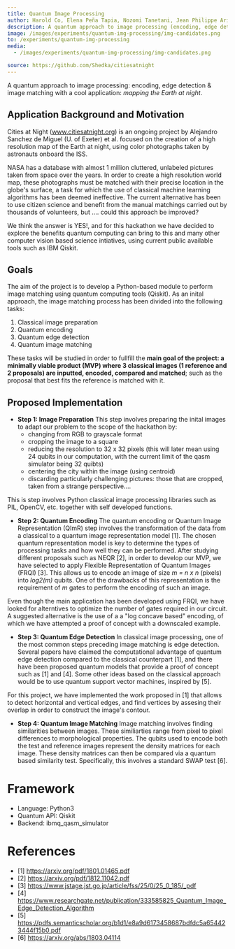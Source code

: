 ```yaml
---
title: Quantum Image Processing
author: Harold Co, Elena Peña Tapia, Nozomi Tanetani, Jean Philippe Arias Zapata, Lucía García Sánchez-Carnerero
description: A quantum approach to image processing (encoding, edge detection & image matching) with a cool application => mapping the Earth at night.
image: /images/experiments/quantum-img-processing/img-candidates.png
to: /experiments/quantum-img-processing
media:
  - /images/experiments/quantum-img-processing/img-candidates.png

source: https://github.com/Shedka/citiesatnight
---
```

A quantum approach to image processing: encoding, edge detection & image matching with a cool application: *mapping the Earth at night*.

## Application Background and Motivation
Cities at Night (www.citiesatnight.org) is an ongoing project by Alejandro Sanchez de Miguel (U. of Exeter) et al. focused on the creation of a high resolution map of the Earth at night, using color photographs taken by astronauts onboard the ISS.

NASA has a database with almost 1 million cluttered, unlabeled pictures taken from space over the years. In order to create a high resolution world map, these photographs must be matched with their precise location in the globe's surface, a task for which the use of classical machine learning algorithms has been deemed ineffective. The current alternative has been to use citizen science and benefit from the manual matchings carried out by thousands of volunteers, but .... could this approach be improved?

We think the answer is YES!, and for this hackathon we have decided to explore the benefits quantum computing can bring to this and many other computer vision based science intiatives, using current public available tools such as IBM Qiskit.

## Goals
The aim of the project is to develop a Python-based module to perform image matching using quantum computing tools (Qiskit). As an inital approach, the image matching process has been divided into the following tasks:

1. Classical image preparation
2. Quantum encoding
3. Quantum edge detection
4. Quantum image matching

These tasks will be studied in order to fullfill the **main goal of the project: a minimally viable product (MVP) where 3 classical images (1 reference and 2 proposals) are inputted, encoded, compared and matched**; such as the proposal that best fits the reference is matched with it.

## Proposed Implementation
- **Step 1: Image Preparation**
This step involves preparing the inital images to adapt our problem to the scope of the hackathon by:
   - changing from RGB to grayscale format
   - cropping the image to a square
   - reducing the resolution to 32 x 32 pixels (this will later mean using 24 qubits in our computation, with the current limit of the qasm simulator being 32 quibts)
   - centering the city within the image (using centroid)
   - discarding particularly challenging pictures: those that are cropped, taken from a strange perspective....

This is step involves Python classical image processing libraries such as PIL, OpenCV, etc. together with self developed functions.

- **Step 2: Quantum Encoding**
The quantum encoding or Quantum Image Representation (QImR) step involves the transformation of the data from a classical to a quantum image representation model [1]. The chosen quantum representation model is key to determine the types of processing tasks and how well they can be performed. After studying different proposals such as NEQR [2], in order to develop our MVP, we have selected to apply Flexible Representation of Quantum Images (FRQI) [3]. This allows us to encode an image of size *m = n x n* (pixels) into *log2(m)* qubits. One of the drawbacks of this representation is the requirement of *m* gates to perform the encoding of such an image.

Even though the main application has been developed using FRQI, we have looked for alterntives to optimize the number of gates required in our circuit. A suggested alternative is the use of a a "log concave based" encoding, of which we have attempted a proof of concept with a downscaled example.

- **Step 3: Quantum Edge Detection**
In classical image processing, one of the most common steps preceding image matching is edge detection. Several papers have claimed the computational advantage of quantum edge detection compared to the classical counterpart [1], and there have been proposed quantum models that provide a proof of concept such as [1] and [4].  Some other ideas based on the classical approach would be to use quantum support vector machines, inspired by [5].

For this project, we have implemented the work proposed in [1] that allows to detect horizontal and vertical edges, and find vertices by assesing their overlap in order to construct the image's contour.

- **Step 4: Quantum Image Matching**
Image matching involves finding similarities between images. These similiarties range from pixel to pixel differences to morphological properties. The qubits used to encode both the test and reference images represent the density matrices for each image. These density matrices can then be compared via a quantum based similarity test. Specifically, this involves a standard SWAP test [6].

# Framework
- Language: Python3
- Quantum API: Qiskit
- Backend: ibmq_qasm_simulator

# References
- [1] https://arxiv.org/pdf/1801.01465.pdf
- [2] https://arxiv.org/pdf/1812.11042.pdf
- [3] https://www.jstage.jst.go.jp/article/fss/25/0/25_0_185/_pdf
- [4] https://www.researchgate.net/publication/333585825_Quantum_Image_Edge_Detection_Algorithm
- [5] https://pdfs.semanticscholar.org/b1d1/e8a9d6173458687bdfdc5a654423444f15b0.pdf
- [6] https://arxiv.org/abs/1803.04114
